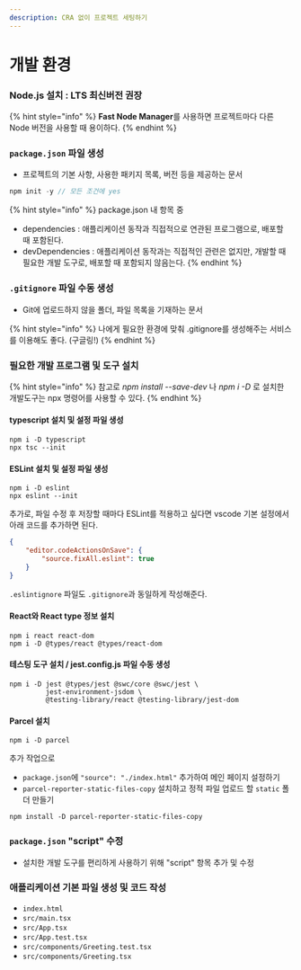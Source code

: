 ```yaml
---
description: CRA 없이 프로젝트 세팅하기
---
```


# 개발 환경

### Node.js 설치 : LTS 최신버전 권장

{% hint style="info" %}
**Fast Node Manager**를 사용하면 프로젝트마다 다른 Node 버전을 사용할 때 용이하다.
{% endhint %}



### `package.json` 파일 생성

* 프로젝트의 기본 사항, 사용한 패키지 목록, 버전 등을 제공하는 문서

```typescript
npm init -y // 모든 조건에 yes
```

{% hint style="info" %}
package.json 내 항목 중

* dependencies : 애플리케이션 동작과 직접적으로 연관된 프로그램으로, 배포할 때 포함된다.
* devDependencies : 애플리케이션 동작과는 직접적인 관련은 없지만, 개발할 때 필요한 개발 도구로, 배포할 때 포함되지 않음는다.
{% endhint %}



### `.gitignore` 파일 수동 생성

* Git에 업로드하지 않을 폴더, 파일 목록을 기재하는 문서

{% hint style="info" %}
나에게 필요한 환경에 맞춰 .gitignore를 생성해주는 서비스를 이용해도 좋다. (구글링!)
{% endhint %}



### 필요한 개발 프로그램 및 도구 설치

{% hint style="info" %}
참고로 _npm install --save-dev_ 나 _npm i -D_ 로 설치한 개발도구는 npx 명령어를 사용할 수 있다.
{% endhint %}

#### typescript 설치 및 설정 파일 생성

```
npm i -D typescript
npx tsc --init
```

#### ESLint 설치 및 설정 파일 생성

```
npm i -D eslint
npx eslint --init
```

추가로, 파일 수정 후 저장할 때마다 ESLint를 적용하고 싶다면 vscode 기본 설정에서 아래 코드를 추가하면 된다.

```json
{
    "editor.codeActionsOnSave": {
        "source.fixAll.eslint": true
    }
}
```

`.eslintignore` 파일도 `.gitignore`과 동일하게 작성해준다.

#### React와 React type 정보 설치

```
npm i react react-dom
npm i -D @types/react @types/react-dom
```

#### 테스팅 도구 설치 / jest.config.js 파일 수동 생성

```
npm i -D jest @types/jest @swc/core @swc/jest \
         jest-environment-jsdom \
         @testing-library/react @testing-library/jest-dom
```

#### Parcel 설치

```
npm i -D parcel
```

추가 작업으로

* `package.json`에 `"source": "./index.html"` 추가하여 메인 페이지 설정하기
* `parcel-reporter-static-files-copy` 설치하고 정적 파일 업로드 할 `static` 폴더 만들기&#x20;

```
npm install -D parcel-reporter-static-files-copy
```



### `package.json` "script" 수정

* 설치한 개발 도구를 편리하게 사용하기 위해 "script" 항목 추가 및 수정



### 애플리케이션 기본 파일 생성 및 코드 작성

* `index.html`
* `src/main.tsx`
* `src/App.tsx`
* `src/App.test.tsx`
* `src/components/Greeting.test.tsx`
* `src/components/Greeting.tsx`
